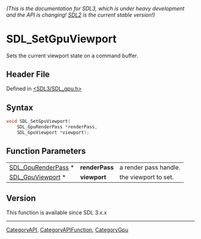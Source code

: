 ###### (This is the documentation for SDL3, which is under heavy development and the API is changing! [SDL2](https://wiki.libsdl.org/SDL2/) is the current stable version!)
# SDL_SetGpuViewport

Sets the current viewport state on a command buffer.

## Header File

Defined in [<SDL3/SDL_gpu.h>](https://github.com/libsdl-org/SDL/blob/main/include/SDL3/SDL_gpu.h)

## Syntax

```c
void SDL_SetGpuViewport(
    SDL_GpuRenderPass *renderPass,
    SDL_GpuViewport *viewport);
```

## Function Parameters

|                                          |                |                       |
| ---------------------------------------- | -------------- | --------------------- |
| [SDL_GpuRenderPass](SDL_GpuRenderPass) * | **renderPass** | a render pass handle. |
| [SDL_GpuViewport](SDL_GpuViewport) *     | **viewport**   | the viewport to set.  |

## Version

This function is available since SDL 3.x.x

----
[CategoryAPI](CategoryAPI), [CategoryAPIFunction](CategoryAPIFunction), [CategoryGpu](CategoryGpu)

